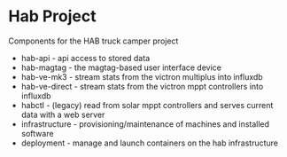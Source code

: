 # Hab Project

Components for the HAB truck camper project

* hab-api - api access to stored data
* hab-magtag - the magtag-based user interface device
* hab-ve-mk3 - stream stats from the victron multiplus into influxdb
* hab-ve-direct - stream stats from the victron mppt controllers into influxdb 
* habctl - (legacy) read from solar mppt controllers and serves current data with a web server
* infrastructure - provisioning/maintenance of machines and installed software
* deployment - manage and launch containers on the hab infrastructure
